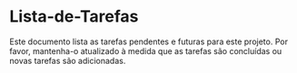 # Lista-de-Tarefas
Este documento lista as tarefas pendentes e futuras para este projeto. Por favor, mantenha-o atualizado à medida que as tarefas são concluídas ou novas tarefas são adicionadas.
